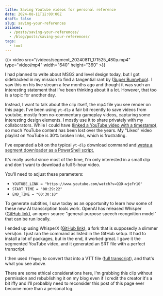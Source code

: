```yaml
---
title: Saving Youtube videos for personal reference
date: 2024-08-11T12:00:00Z
draft: false
slug: saving-your-references
aliases:
  - /posts/saving-your-references/
  - /blog/posts/saving-your-references/
tags:
  - tool
---
```


{{< video src="/videos/segment_20240811_171525_480p.mp4" type="video/mp4" width="640" height="360" >}}


I had planned to write about MSG2 and level design today, but I got sidetracked in my mission to find a tangential rant by ([Super Bunnyhop](https://www.youtube.com/channel/UCWqr2tH3dPshNhPjV5h1xRw)). I saw this on his live stream a few months ago and thought it was such an interesting statement that I've been thinking about it a lot. However, that too is a topic for another day.  

Instead, I want to talk about the clip itself, the mp4 file you see render on this page. I've been using `yt-dlp` a fair bit recently to save videos from youtube, mostly from no-commentary gameplay videos, capturing some interesting design elements. I mostly use it to share privately with my collaborators. While I could have ([linked a YouTube video with a timestamp](https://www.youtube.com/watch?v=QQD-wjeFr10&t=1786s)), so much YouTube content has been lost over the years. My "Liked" video playlist on YouTube is 30% broken links, which is frustrating.

I've expanded a bit on the typical `yt-dlp` download command and [wrote a segment downloader as a PowerShell script.](/scripts/yt-downloader-segments.txt)

<!--more-->


It's really useful since most of the time, I'm only interested in a small clip and don't want to download a full 5-hour video.

You'll need to adjust these parameters:
- `YOUTUBE_LINK = "https://www.youtube.com/watch?v=QQD-wjeFr10"`
- `START_TIME = "00:29:22"`
- `END_TIME = "00:30:10"`

To generate subtitles, I saw today as an opportunity to learn how some of these new AI transcription tools work. OpenAI has released Whisper ([GitHub link](https://github.com/openai/whisper)), an open-source "general-purpose speech recognition model" that can be run locally.

I ended up using WhisperX ([GitHub link](https://github.com/m-bain/whisperX)), a fork that is supposedly a slimmer versi)on. I just ran the command as listed in the GitHub setup. It had to install a lot of packages, but in the end, it worked great. I gave it the segmented YouTube video, and it generated an SRT file with a perfect transcript.

I then used `ffmpeg` to convert that into a VTT file ([full transcript](/videos/segment_20240811_171525.vtt)), and that's what you see above. 

There are some ethical considerations here, I'm grabbing this clip without permission and rebublishing it on my blog even if I credit the creator it's a bit iffy and I'll probalbly need to reconsider this post of this page ever become more than a personal log. 